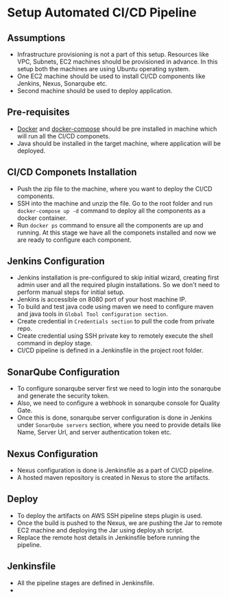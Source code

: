 # Setup Automated CI/CD Pipeline

## Assumptions
* Infrastructure provisioning is not a part of this setup. Resources like VPC, Subnets, EC2 machines should be provisioned in advance. In this setup both the machines are using Ubuntu operating system. 
* One EC2 machine should be used to install CI/CD components like Jenkins, Nexus, Sonarqube etc. 
* Second machine should be used to deploy application.

## Pre-requisites
* [Docker](https://docs.docker.com/install/linux/docker-ce/ubuntu/) and [docker-compose](https://docs.docker.com/compose/install/) should be pre installed in machine which will run all the CI/CD componets.
* Java should be installed in the target machine, where application will be deployed. 

## CI/CD Componets Installation
* Push the zip file to the machine, where you want to deploy the CI/CD components. 
* SSH into the machine and unzip the file. Go to the root folder and run `docker-compose up -d` command to deploy all the components as a docker container. 
* Run `docker ps` command to ensure all the components are up and running. At this stage we have all the componets installed and now we are ready to configure each component. 

## Jenkins Configuration
* Jenkins installation is pre-configured to skip initial wizard, creating first admin user and all the required plugin installations. So we don't need to perform manual steps for initial setup. 
* Jenkins is accessible on 8080 port of your host machine IP. 
* To build and test java code using maven we need to configure maven and java tools in `Global Tool configuration section`.
* Create credential in `Credentials section` to pull the code from private repo.
* Create credential using SSH private key to remotely execute the shell command in deploy stage. 
* CI/CD pipeline is defined in a Jenkinsfile in the project root folder. 

## SonarQube Configuration
* To configure sonarqube server first we need to login into the sonarqube and generate the security token. 
* Also, we need to configure a webhook in sonarqube console for Quality Gate.
* Once this is done, sonarqube server configuration is done in Jenkins under `SonarQube servers` section, where you need to provide details like Name, Server Url, and server authentication token etc.

## Nexus Configuration
* Nexus configuration is done is Jenkinsfile as a part of CI/CD pipeline. 
* A hosted maven repository is created in Nexus to store the artifacts. 

## Deploy
* To deploy the artifacts on AWS SSH pipeline steps plugin is used. 
* Once the build is pushed to the Nexus, we are pushing the Jar to remote EC2 machine and deploying the Jar using deploy.sh script. 
* Replace the remote host details in Jenkinsfile before running the pipeline. 

## Jenkinsfile
* All the pipeline stages are defined in Jenkinsfile.
* 


